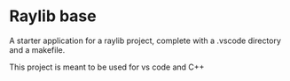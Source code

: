 # Raylib base

A starter application for a raylib project, complete with a .vscode directory and a makefile.

This project is meant to be used for vs code and C++